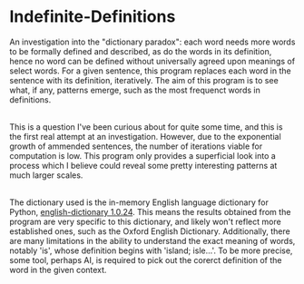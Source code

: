 # Indefinite-Definitions
An investigation into the "dictionary paradox": each word needs more words to be formally defined and described, as do the words in its definition, hence no word can be defined without universally agreed upon meanings of select words. For a given sentence, this program replaces each word in the sentence with its definition, iteratively. The aim of this program is to see what, if any, patterns emerge, such as the most frequenct words in definitions.<br><br>

This is a question I've been curious about for quite some time, and this is the first real attempt at an investigation. However, due to the exponential growth of ammended sentences, the number of iterations viable for computation is low. This program only provides a superficial look into a process which I believe could reveal some pretty interesting patterns at much larger scales. <br><br>

The dictionary used is the in-memory English language dictionary for Python, [english-dictionary 1.0.24](https://pypi.org/project/english-dictionary/). This means the results obtained from the program are very specific to this dictionary, and likely won't reflect more established ones, such as the Oxford English Dictionary. Additionally, there are many limitations in the ability to understand the exact meaning of words, notably 'is', whose definition begins with 'island; isle...'. To be more precise, some tool, perhaps AI, is required to pick out the corerct definition of the word in the given context.
